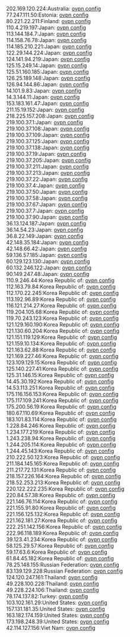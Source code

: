 202.169.120.224:Australia: [ovpn config](vpn/202_169_120_224.ovpn)  
77.247.111.50:Estonia: [ovpn config](vpn/77_247_111_50.ovpn)  
80.221.22.211:Finland: [ovpn config](vpn/80_221_22_211.ovpn)  
110.4.219.197:Japan: [ovpn config](vpn/110_4_219_197.ovpn)  
113.144.184.7:Japan: [ovpn config](vpn/113_144_184_7.ovpn)  
114.158.76.78:Japan: [ovpn config](vpn/114_158_76_78.ovpn)  
114.185.210.221:Japan: [ovpn config](vpn/114_185_210_221.ovpn)  
122.29.144.224:Japan: [ovpn config](vpn/122_29_144_224.ovpn)  
124.141.94.219:Japan: [ovpn config](vpn/124_141_94_219.ovpn)  
125.15.249.14:Japan: [ovpn config](vpn/125_15_249_14.ovpn)  
125.51.160.185:Japan: [ovpn config](vpn/125_51_160_185.ovpn)  
126.25.189.148:Japan: [ovpn config](vpn/126_25_189_148.ovpn)  
126.94.144.86:Japan: [ovpn config](vpn/126_94_144_86.ovpn)  
14.101.9.83:Japan: [ovpn config](vpn/14_101_9_83.ovpn)  
14.3.144.11:Japan: [ovpn config](vpn/14_3_144_11.ovpn)  
153.183.161.47:Japan: [ovpn config](vpn/153_183_161_47.ovpn)  
211.15.19.152:Japan: [ovpn config](vpn/211_15_19_152.ovpn)  
218.225.157.208:Japan: [ovpn config](vpn/218_225_157_208.ovpn)  
219.100.37.1:Japan: [ovpn config](vpn/219_100_37_1.ovpn)  
219.100.37.108:Japan: [ovpn config](vpn/219_100_37_108.ovpn)  
219.100.37.109:Japan: [ovpn config](vpn/219_100_37_109.ovpn)  
219.100.37.125:Japan: [ovpn config](vpn/219_100_37_125.ovpn)  
219.100.37.138:Japan: [ovpn config](vpn/219_100_37_138.ovpn)  
219.100.37.19:Japan: [ovpn config](vpn/219_100_37_19.ovpn)  
219.100.37.205:Japan: [ovpn config](vpn/219_100_37_205.ovpn)  
219.100.37.211:Japan: [ovpn config](vpn/219_100_37_211.ovpn)  
219.100.37.213:Japan: [ovpn config](vpn/219_100_37_213.ovpn)  
219.100.37.22:Japan: [ovpn config](vpn/219_100_37_22.ovpn)  
219.100.37.4:Japan: [ovpn config](vpn/219_100_37_4.ovpn)  
219.100.37.50:Japan: [ovpn config](vpn/219_100_37_50.ovpn)  
219.100.37.58:Japan: [ovpn config](vpn/219_100_37_58.ovpn)  
219.100.37.67:Japan: [ovpn config](vpn/219_100_37_67.ovpn)  
219.100.37.7:Japan: [ovpn config](vpn/219_100_37_7.ovpn)  
219.100.37.90:Japan: [ovpn config](vpn/219_100_37_90.ovpn)  
36.13.124.187:Japan: [ovpn config](vpn/36_13_124_187.ovpn)  
36.14.54.23:Japan: [ovpn config](vpn/36_14_54_23.ovpn)  
36.8.22.149:Japan: [ovpn config](vpn/36_8_22_149.ovpn)  
42.148.35.184:Japan: [ovpn config](vpn/42_148_35_184.ovpn)  
42.148.66.42:Japan: [ovpn config](vpn/42_148_66_42.ovpn)  
59.136.57.185:Japan: [ovpn config](vpn/59_136_57_185.ovpn)  
60.129.123.130:Japan: [ovpn config](vpn/60_129_123_130.ovpn)  
60.132.246.122:Japan: [ovpn config](vpn/60_132_246_122.ovpn)  
90.149.247.48:Japan: [ovpn config](vpn/90_149_247_48.ovpn)  
110.9.246.44:Korea Republic of: [ovpn config](vpn/110_9_246_44.ovpn)  
112.163.79.84:Korea Republic of: [ovpn config](vpn/112_163_79_84.ovpn)  
112.170.22.245:Korea Republic of: [ovpn config](vpn/112_170_22_245.ovpn)  
113.192.96.89:Korea Republic of: [ovpn config](vpn/113_192_96_89.ovpn)  
116.121.214.27:Korea Republic of: [ovpn config](vpn/116_121_214_27.ovpn)  
119.204.105.68:Korea Republic of: [ovpn config](vpn/119_204_105_68.ovpn)  
119.70.243.123:Korea Republic of: [ovpn config](vpn/119_70_243_123.ovpn)  
121.129.160.190:Korea Republic of: [ovpn config](vpn/121_129_160_190.ovpn)  
121.130.60.204:Korea Republic of: [ovpn config](vpn/121_130_60_204.ovpn)  
121.151.119.129:Korea Republic of: [ovpn config](vpn/121_151_119_129.ovpn)  
121.159.10.134:Korea Republic of: [ovpn config](vpn/121_159_10_134.ovpn)  
121.163.62.88:Korea Republic of: [ovpn config](vpn/121_163_62_88.ovpn)  
121.169.227.46:Korea Republic of: [ovpn config](vpn/121_169_227_46.ovpn)  
123.109.129.15:Korea Republic of: [ovpn config](vpn/123_109_129_15.ovpn)  
125.140.227.41:Korea Republic of: [ovpn config](vpn/125_140_227_41.ovpn)  
125.31.146.15:Korea Republic of: [ovpn config](vpn/125_31_146_15.ovpn)  
14.45.30.192:Korea Republic of: [ovpn config](vpn/14_45_30_192.ovpn)  
14.53.113.251:Korea Republic of: [ovpn config](vpn/14_53_113_251.ovpn)  
175.116.156.153:Korea Republic of: [ovpn config](vpn/175_116_156_153.ovpn)  
175.117.109.241:Korea Republic of: [ovpn config](vpn/175_117_109_241.ovpn)  
175.200.56.19:Korea Republic of: [ovpn config](vpn/175_200_56_19.ovpn)  
180.67.110.69:Korea Republic of: [ovpn config](vpn/180_67_110_69.ovpn)  
183.101.83.114:Korea Republic of: [ovpn config](vpn/183_101_83_114.ovpn)  
1.228.84.246:Korea Republic of: [ovpn config](vpn/1_228_84_246.ovpn)  
1.234.177.219:Korea Republic of: [ovpn config](vpn/1_234_177_219.ovpn)  
1.243.238.94:Korea Republic of: [ovpn config](vpn/1_243_238_94.ovpn)  
1.244.205.114:Korea Republic of: [ovpn config](vpn/1_244_205_114.ovpn)  
1.244.45.143:Korea Republic of: [ovpn config](vpn/1_244_45_143.ovpn)  
210.222.50.123:Korea Republic of: [ovpn config](vpn/210_222_50_123.ovpn)  
211.184.145.165:Korea Republic of: [ovpn config](vpn/211_184_145_165.ovpn)  
211.217.72.131:Korea Republic of: [ovpn config](vpn/211_217_72_131.ovpn)  
218.157.226.164:Korea Republic of: [ovpn config](vpn/218_157_226_164.ovpn)  
218.52.253.213:Korea Republic of: [ovpn config](vpn/218_52_253_213.ovpn)  
220.122.222.235:Korea Republic of: [ovpn config](vpn/220_122_222_235.ovpn)  
220.84.57.38:Korea Republic of: [ovpn config](vpn/220_84_57_38.ovpn)  
221.146.76.114:Korea Republic of: [ovpn config](vpn/221_146_76_114.ovpn)  
221.155.91.80:Korea Republic of: [ovpn config](vpn/221_155_91_80.ovpn)  
221.156.125.132:Korea Republic of: [ovpn config](vpn/221_156_125_132.ovpn)  
221.162.181.27:Korea Republic of: [ovpn config](vpn/221_162_181_27.ovpn)  
222.251.142.156:Korea Republic of: [ovpn config](vpn/222_251_142_156.ovpn)  
222.96.118.189:Korea Republic of: [ovpn config](vpn/222_96_118_189.ovpn)  
39.123.41.234:Korea Republic of: [ovpn config](vpn/39_123_41_234.ovpn)  
58.125.29.57:Korea Republic of: [ovpn config](vpn/58_125_29_57.ovpn)  
59.17.63.6:Korea Republic of: [ovpn config](vpn/59_17_63_6.ovpn)  
61.84.45.182:Korea Republic of: [ovpn config](vpn/61_84_45_182.ovpn)  
78.25.148.155:Russian Federation: [ovpn config](vpn/78_25_148_155.ovpn)  
83.139.129.228:Russian Federation: [ovpn config](vpn/83_139_129_228.ovpn)  
124.120.247.161:Thailand: [ovpn config](vpn/124_120_247_161.ovpn)  
49.228.100.228:Thailand: [ovpn config](vpn/49_228_100_228.ovpn)  
49.228.224.106:Thailand: [ovpn config](vpn/49_228_224_106.ovpn)  
78.174.137.82:Turkey: [ovpn config](vpn/78_174_137_82.ovpn)  
103.102.161.29:United States: [ovpn config](vpn/103_102_161_29.ovpn)  
157.131.181.35:United States: [ovpn config](vpn/157_131_181_35.ovpn)  
163.182.174.159:United States: [ovpn config](vpn/163_182_174_159.ovpn)  
173.198.248.39:United States: [ovpn config](vpn/173_198_248_39.ovpn)  
42.114.127.156:Viet Nam: [ovpn config](vpn/42_114_127_156.ovpn)  
